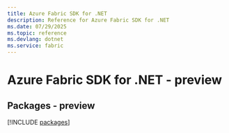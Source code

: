 ```yaml
---
title: Azure Fabric SDK for .NET
description: Reference for Azure Fabric SDK for .NET
ms.date: 07/29/2025
ms.topic: reference
ms.devlang: dotnet
ms.service: fabric
---
```

# Azure Fabric SDK for .NET - preview
## Packages - preview
[!INCLUDE [packages](fabric-index.md)]